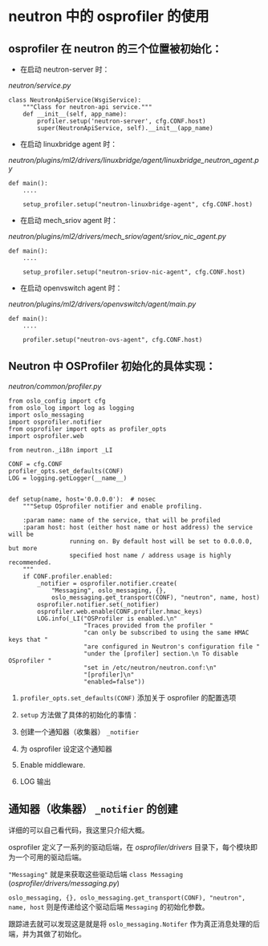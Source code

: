 # neutron 中的 osprofiler 的使用

## osprofiler 在 neutron 的三个位置被初始化：

* 在启动 neutron-server 时：

*neutron/service.py*

```
class NeutronApiService(WsgiService):
    """Class for neutron-api service."""
    def __init__(self, app_name):
        profiler.setup('neutron-server', cfg.CONF.host)
        super(NeutronApiService, self).__init__(app_name)
```

* 在启动 linuxbridge agent 时：

*neutron/plugins/ml2/drivers/linuxbridge/agent/linuxbridge_neutron_agent.py*

```
def main():
    ....

    setup_profiler.setup("neutron-linuxbridge-agent", cfg.CONF.host)
```

* 在启动 mech_sriov agent 时：

*neutron/plugins/ml2/drivers/mech_sriov/agent/sriov_nic_agent.py*

```
def main():
    ....

    setup_profiler.setup("neutron-sriov-nic-agent", cfg.CONF.host)
```

* 在启动 openvswitch agent 时：

*neutron/plugins/ml2/drivers/openvswitch/agent/main.py*

```
def main():
    ....

    profiler.setup("neutron-ovs-agent", cfg.CONF.host)
```

## Neutron 中 OSProfiler 初始化的具体实现：

*neutron/common/profiler.py*

```
from oslo_config import cfg
from oslo_log import log as logging
import oslo_messaging
import osprofiler.notifier
from osprofiler import opts as profiler_opts
import osprofiler.web

from neutron._i18n import _LI

CONF = cfg.CONF
profiler_opts.set_defaults(CONF)
LOG = logging.getLogger(__name__)


def setup(name, host='0.0.0.0'):  # nosec
    """Setup OSprofiler notifier and enable profiling.

    :param name: name of the service, that will be profiled
    :param host: host (either host name or host address) the service will be
                 running on. By default host will be set to 0.0.0.0, but more
                 specified host name / address usage is highly recommended.
    """
    if CONF.profiler.enabled:
        _notifier = osprofiler.notifier.create(
            "Messaging", oslo_messaging, {},
            oslo_messaging.get_transport(CONF), "neutron", name, host)
        osprofiler.notifier.set(_notifier)
        osprofiler.web.enable(CONF.profiler.hmac_keys)
        LOG.info(_LI("OSProfiler is enabled.\n"
                     "Traces provided from the profiler "
                     "can only be subscribed to using the same HMAC keys that "
                     "are configured in Neutron's configuration file "
                     "under the [profiler] section.\n To disable OSprofiler "
                     "set in /etc/neutron/neutron.conf:\n"
                     "[profiler]\n"
                     "enabled=false"))
```

1. `profiler_opts.set_defaults(CONF)` 添加关于 osprofiler 的配置选项

2. `setup` 方法做了具体的初始化的事情：

 1. 创建一个通知器（收集器） `_notifier`

 2. 为 osprofiler 设定这个通知器

 3. Enable middleware.

 4. LOG 输出

## 通知器（收集器） `_notifier` 的创建

详细的可以自己看代码，我这里只介绍大概。

osprofiler 定义了一系列的驱动后端，在 *osprofiler/drivers* 目录下，每个模块即为一个可用的驱动后端。

`"Messaging"` 就是来获取这些驱动后端 `class Messaging` (*osprofiler/drivers/messaging.py*)

`oslo_messaging, {}, oslo_messaging.get_transport(CONF), "neutron", name, host` 则是传递给这个驱动后端 `Messaging` 的初始化参数。

跟踪进去就可以发现这是就是将 `oslo_messaging.Notifer` 作为真正消息处理的后端，并为其做了初始化。












